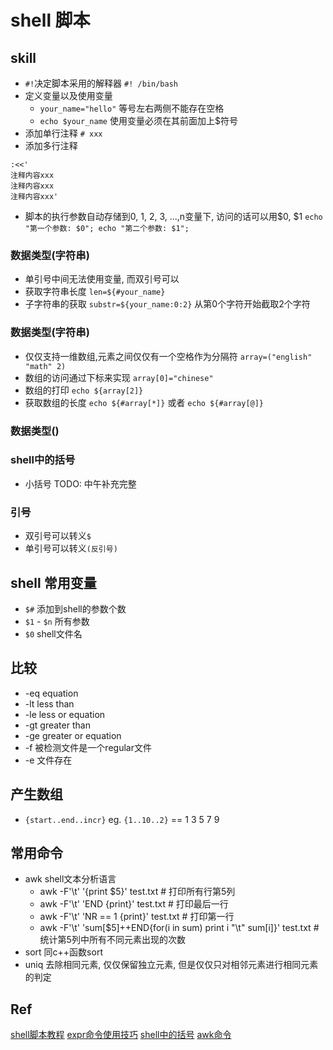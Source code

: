 # shell 脚本

## skill 

- `#!`决定脚本采用的解释器 `#! /bin/bash` 
- 定义变量以及使用变量
    + `your_name="hello"` 等号左右两侧不能存在空格
    + `echo $your_name` 使用变量必须在其前面加上$符号
- 添加单行注释 `# xxx`
- 添加多行注释 
```shell
:<<'
注释内容xxx
注释内容xxx
注释内容xxx'
```

- 脚本的执行参数自动存储到0, 1, 2, 3, ...,n变量下, 访问的话可以用$0, $1 `echo "第一个参数: $0"; echo "第二个参数: $1";`

### 数据类型(字符串)

- 单引号中间无法使用变量, 而双引号可以
- 获取字符串长度 `len=${#your_name}`
- 子字符串的获取 `substr=${your_name:0:2}` 从第0个字符开始截取2个字符

### 数据类型(字符串)

- 仅仅支持一维数组,元素之间仅仅有一个空格作为分隔符 `array=("english" "math" 2)`
- 数组的访问通过下标来实现 `array[0]="chinese"`
- 数组的打印 `echo ${array[2]}`
- 获取数组的长度 `echo ${#array[*]}` 或者 `echo ${#array[@]}`

### 数据类型()


### shell中的括号

- 小括号 TODO: 中午补充完整



### 引号

- 双引号可以转义`$` 
- 单引号可以转义`(反引号)`

## shell 常用变量 

- `$#` 添加到shell的参数个数
- `$1` - `$n` 所有参数
- `$0` shell文件名

## 比较

- -eq equation
- -lt less than 
- -le less or equation
- -gt greater than
- -ge greater or equation
- -f 被检测文件是一个regular文件
- -e 文件存在

## 产生数组

- `{start..end..incr}` eg. `{1..10..2}` == 1 3 5 7 9

## 常用命令

- awk shell文本分析语言
    + awk -F'\t' '{print $5}' test.txt # 打印所有行第5列
    + awk -F'\t' 'END {print}' test.txt # 打印最后一行
    + awk -F'\t' 'NR == 1 {print}' test.txt # 打印第一行
    + awk -F'\t' 'sum[$5]++END{for(i in sum) print i "\t" sum[i]}' test.txt # 统计第5列中所有不同元素出现的次数
- sort 同c++函数sort
- uniq 去除相同元素, 仅仅保留独立元素, 但是仅仅只对相邻元素进行相同元素的判定


## Ref
[shell脚本教程](http://www.runoob.com/linux/linux-shell.html)
[expr命令使用技巧](https://blog.csdn.net/adcxf/article/details/3001275)
[shell中的括号](https://blog.csdn.net/tttyd/artice/details/11742241)
[awk命令](https://www.cnblogs.com/ggjucheng/archive/2013/01/13/2858470.html)
